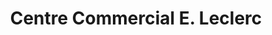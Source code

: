 ---
title: "Centre Commercial E. Leclerc"
url: /vire/centre-commercial-e-leclerc/
shop: Supermarkt
---